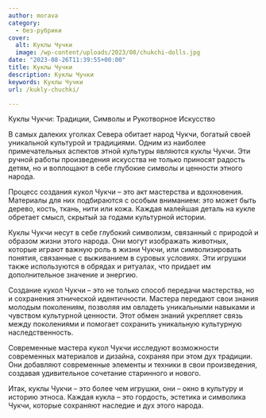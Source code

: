 ```yaml
---
author: morava
category:
  - без-рубрики
cover:
  alt: Куклы Чучки
  image: /wp-content/uploads/2023/08/chukchi-dolls.jpg
date: "2023-08-26T11:39:55+00:00"
title: Куклы Чучки
description: Куклы Чучки
keywords: Куклы Чучки
url: /kukly-chuchki/

---
```

Куклы Чукчи: Традиции, Символы и Рукотворное Искусство

В самых далеких уголках Севера обитает народ Чукчи, богатый своей уникальной культурой и традициями. Одним из наиболее примечательных аспектов этной культуры являются куклы Чукчи. Эти ручной работы произведения искусства не только приносят радость детям, но и воплощают в себе глубокие символы и ценности этного народа.

Процесс создания кукол Чукчи – это акт мастерства и вдохновения. Материалы для них подбираются с особым вниманием: это может быть дерево, кость, ткань, нити или кожа. Каждая малейшая деталь на кукле обретает смысл, скрытый за годами культурной истории.

Куклы Чукчи несут в себе глубокий символизм, связанный с природой и образом жизни этого народа. Они могут изображать животных, которые играют важную роль в жизни Чукчи, или символизировать понятия, связанные с выживанием в суровых условиях. Эти игрушки также используются в обрядах и ритуалах, что придает им дополнительное значение и энергию.

Создание кукол Чукчи – это не только способ передачи мастерства, но и сохранения этнической идентичности. Мастера передают свои знания молодым поколениям, позволяя им овладеть уникальными навыками и чувством культурной ценности. Этот обмен знаний укрепляет связь между поколениями и помогает сохранить уникальную культурную наследственность.

Современные мастера кукол Чукчи исследуют возможности современных материалов и дизайна, сохраняя при этом дух традиции. Они добавляют современные элементы и техники в свои произведения, создавая удивительное сочетание старинного и нового.

Итак, куклы Чукчи – это более чем игрушки, они – окно в культуру и историю этноса. Каждая кукла – это гордость, эстетика и символика Чукчи, которые сохраняют наследие и дух этого народа.
